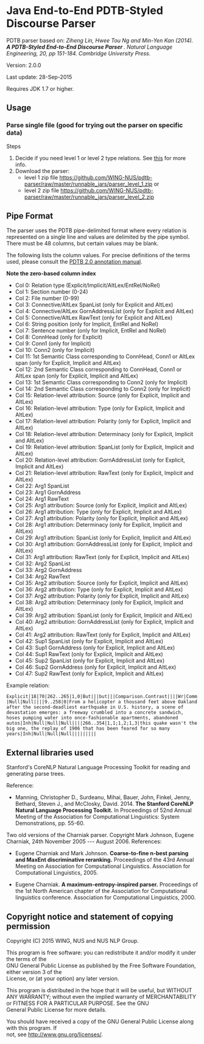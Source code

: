 # Java End-to-End PDTB-Styled Discourse Parser


PDTB parser based on:
<cite> Ziheng Lin, Hwee Tou Ng and Min-Yen Kan (2014).<b> A PDTB-Styled End-to-End Discourse Parser </b>. Natural Language Engineering, 20, pp 151-184. Cambridge University Press.</cite>

Version: 2.0.0

Last update: 28-Sep-2015

Requires JDK 1.7 or higher.

## Usage

### Parse single file (good for trying out the parser on specific data)
Steps 
1. Decide if you need level 1 or level 2 type relations. See [this](sense_levels.png) for more info. 
2. Download the parser:
	- level 1 zip file https://github.com/WING-NUS/pdtb-parser/raw/master/runnable_jars/parser_level_1.zip or 
    - level 2 zip file https://github.com/WING-NUS/pdtb-parser/raw/master/runnable_jars/parser_level_2.zip


## Pipe Format

 The parser uses the PDTB pipe-delimited format where every relation is represented
 on a single line and values are delimited by the pipe symbol.
 There must be 48 columns, but certain values may be blank. 
 
 
 The following lists the column values.
 For precise definitions of the terms used, please consult the [PDTB 2.0 annotation manual](http://www.seas.upenn.edu/~pdtb/PDTBAPI/pdtb-annotation-manual.pdf).

<b>Note the zero-based column index</b>

 - Col  0: Relation type (Explicit/Implicit/AltLex/EntRel/NoRel)
 - Col  1: Section number (0-24)
 - Col  2: File number (0-99)
 - Col  3: Connective/AltLex SpanList (only for Explicit and AltLex)
 - Col  4: Connective/AltLex GornAddressList (only for Explicit and AltLex)
 - Col  5: Connective/AltLex RawText (only for Explicit and AltLex)
 - Col  6: String position (only for Implicit, EntRel and NoRel) 
 - Col  7: Sentence number (only for Implicit, EntRel and NoRel)
 - Col  8: ConnHead (only for Explicit)
 - Col  9: Conn1 (only for Implicit)
 - Col 10: Conn2 (only for Implicit)
 - Col 11: 1st Semantic Class  corresponding to ConnHead, Conn1 or AltLex span (only for Explicit, Implicit and AltLex)
 - Col 12: 2nd Semantic Class  corresponding to ConnHead, Conn1 or AltLex span (only for Explicit, Implicit and AltLex)
 - Col 13: 1st Semantic Class corresponding to Conn2 (only for Implicit)
 - Col 14: 2nd Semantic Class corresponding to Conn2 (only for Implicit)
 - Col 15: Relation-level attribution: Source (only for Explicit, Implicit and AltLex)
 - Col 16: Relation-level attribution: Type (only for Explicit, Implicit and AltLex)
 - Col 17: Relation-level attribution: Polarity (only for Explicit, Implicit and AltLex)
 - Col 18: Relation-level attribution: Determinacy (only for Explicit, Implicit and AltLex)
 - Col 19: Relation-level attribution: SpanList (only for Explicit, Implicit and AltLex)
 - Col 20: Relation-level attribution: GornAddressList (only for Explicit, Implicit and AltLex)
 - Col 21: Relation-level attribution: RawText (only for Explicit, Implicit and AltLex)
 - Col 22: Arg1 SpanList
 - Col 23: Arg1 GornAddress
 - Col 24: Arg1 RawText
 - Col 25: Arg1 attribution: Source (only for Explicit, Implicit and AltLex)
 - Col 26: Arg1 attribution: Type (only for Explicit, Implicit and AltLex)
 - Col 27: Arg1 attribution: Polarity (only for Explicit, Implicit and AltLex)
 - Col 28: Arg1 attribution: Determinacy (only for Explicit, Implicit and AltLex)
 - Col 29: Arg1 attribution: SpanList (only for Explicit, Implicit and AltLex)
 - Col 30: Arg1 attribution: GornAddressList (only for Explicit, Implicit and AltLex)
 - Col 31: Arg1 attribution: RawText (only for Explicit, Implicit and AltLex)
 - Col 32: Arg2 SpanList
 - Col 33: Arg2 GornAddress
 - Col 34: Arg2 RawText
 - Col 35: Arg2 attribution: Source (only for Explicit, Implicit and AltLex)
 - Col 36: Arg2 attribution: Type (only for Explicit, Implicit and AltLex)
 - Col 37: Arg2 attribution: Polarity (only for Explicit, Implicit and AltLex)
 - Col 38: Arg2 attribution: Determinacy (only for Explicit, Implicit and AltLex)
 - Col 39: Arg2 attribution: SpanList (only for Explicit, Implicit and AltLex)
 - Col 40: Arg2 attribution: GornAddressList (only for Explicit, Implicit and AltLex)
 - Col 41: Arg2 attribution: RawText (only for Explicit, Implicit and AltLex)
 - Col 42: Sup1 SpanList (only for Explicit, Implicit and AltLex)
 - Col 43: Sup1 GornAddress (only for Explicit, Implicit and AltLex)
 - Col 44: Sup1 RawText (only for Explicit, Implicit and AltLex)
 - Col 45: Sup2 SpanList (only for Explicit, Implicit and AltLex)
 - Col 46: Sup2 GornAddress (only for Explicit, Implicit and AltLex)
 - Col 47: Sup2 RawText (only for Explicit, Implicit and AltLex)

Example relation:

`Explicit|18|70|262..265|1,0|But|||but|||Comparison.Contrast||||Wr|Comm|Null|Null||||9..258|0|From a helicopter a thousand feet above Oakland after the second-deadliest earthquake in U.S. history, a scene of devastation emerges: a freeway crumbled into a concrete sandwich, hoses pumping water into once-fashionable apartments, abandoned autos|Inh|Null|Null|Null||||266..354|1,1;1,2;1,3|this quake wasn't the big one, the replay of 1906 that has been feared for so many years|Inh|Null|Null|Null|||||||||`

## External libraries used

Stanford's CoreNLP Natural Language Processing Toolkit for reading and generating parse trees. 

Reference:

* Manning, Christopher D., Surdeanu, Mihai, Bauer, John, Finkel, Jenny, Bethard, Steven J., and McClosky, David. 2014. <b>The Stanford CoreNLP Natural Language Processing Toolkit.</b> In Proceedings of 52nd Annual Meeting of the Association for Computational Linguistics: System Demonstrations, pp. 55-60. </cite>

Two old versions of the Charniak parser. Copyright Mark Johnson, Eugene Charniak, 24th November 2005 --- August 2006.
References:

* Eugene Charniak and Mark Johnson. <b>Coarse-to-fine n-best parsing and
  MaxEnt discriminative reranking.</b> Proceedings of the 43rd Annual Meeting on Association for Computational Linguistics. Association for Computational Linguistics, 2005.

* Eugene Charniak. <b>A maximum-entropy-inspired parser.</b> Proceedings of the 1st North American chapter of the Association for Computational linguistics conference. Association for Computational Linguistics, 2000.


## Copyright notice and statement of copying permission

Copyright (C) 2015 WING, NUS and NUS NLP Group.                                                                     
                                                                                                  
This program is free software: you can redistribute it and/or modify it under the terms of the    
GNU General Public License as published by the Free Software Foundation, either version 3 of the  
License, or (at your option) any later version.                                                   
                                                                                                  
This program is distributed in the hope that it will be useful, but WITHOUT ANY WARRANTY; without 
even the implied warranty of MERCHANTABILITY or FITNESS FOR A PARTICULAR PURPOSE. See the GNU     
General Public License for more details.                                                          
                                                                                                  
You should have received a copy of the GNU General Public License along with this program. If     
not, see http://www.gnu.org/licenses/.                                                            
                                                                                                  
